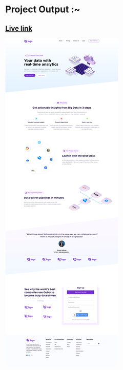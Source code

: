 # Project Output :~

## [Live link](https://data-analitycs-landingpage-sg.netlify.app/)

![Project 6](./Data%20Analytics%20Landing%20page.png)
